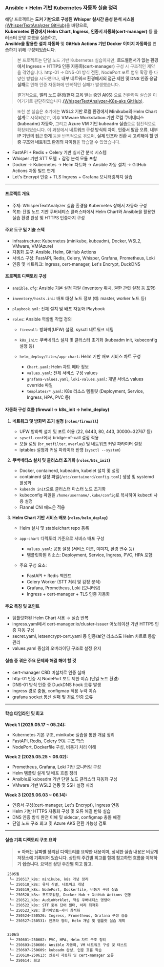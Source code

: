 ### Ansible + Helm 기반 Kubernetes 자동화 실습 정리

해당 프로젝트는 **도커 기반으로 구성된 Whisper 실시간 음성 분석 시스템** [(WhisperTextAnalyzer GitHub)](https://github.com/ajh9789/WhisperTextAnalyzer)을 바탕으로,  
**Kubernetes 환경에서 Helm Chart, Ingress, 인증서 자동화(cert-manager)** 등 클러스터 운영 흐름을 실습하고,  
**Ansible을 활용한 설치 자동화** 및 **GitHub Actions 기반 Docker 이미지 자동화**를 연습하기 위해 구성되었습니다.

> 본 프로젝트는 단일 노드 기반 Kubernetes 실습이지만,
> **로드밸런서가 없는 환경에서 Ingress + HTTPS 인증 자동화(cert-manager)** 구성 시 구조적인 제약을 겪었습니다.
> http-01 → DNS-01 방식 전환, NodePort 포트 범위 확장 등 다양한 방법을 시도했으나,
> **내부 네트워크 환경에서의 접근 제한 및 DNS 인증 응답 실패**로 인해 인증 자동화에 반복적인 실패가 발생했습니다.

> 결과적으로, **멀티 노드 환경(현재 교육 받는 중인 AKS)** 으로 전환하여 실습을 이어가기로 판단하였습니다.[(WhisperTextAnalyzer-K8s-aks GitHub)](https://github.com/ajh9789/WhisperTextAnalyzer-K8s-aks).

> 또한 본 실습은 초기에는 **WSL2 기반 로컬 환경에서 Minikube와 Helm Chart 설계**로 시작되었고, 이후 **VMware Workstation 기반 로컬 쿠버네티스(kubeadm) 자동화**,
> 그리고 **Azure VM 기반 kubeadm 실습**으로 점진적으로 확장되었습니다.
> 이 과정에서 **네트워크 구성 방식의 차이**, **인증서 발급 오류**, **내부 IP 기반의 접근 한계** 등을 반복적으로 겪으며,
> **실제 인프라 전환 시 고려해야 할 인증 구조와 네트워크 환경의 차이점**을 학습할 수 있었습니다.

- FastAPI + Redis + Celery 기반 실시간 분석 시스템
- Whisper 기반 STT 모델 + 감정 분석 모듈 포함
- Docker → Kubernetes → Helm 차트화 → Ansible 자동 설치 → GitHub Actions 자동 빌드 연계
- Let's Encrypt 인증 + TLS Ingress + Grafana 모니터링까지 실습

---

#### 프로젝트 개요

- 주제: WhisperTextAnalyzer 실습 환경을 Kubernetes 상에서 자동화 구성
- 목표: 단일 노드 기반 쿠버네티스 클러스터에서 Helm Chart와 Ansible을 활용한 실습 환경 완성 및 HTTPS 인증까지 구성

#### 주요 도구 및 기술 스택

- Infrastructure: Kubernetes (minikube, kubeadm), Docker, WSL2, VMware, VM(Azure)
- 자동화 도구: Ansible, Helm, GitHub Actions
- 서비스 구성: FastAPI, Redis, Celery, Whisper, Grafana, Prometheus, Loki
- 인증 및 네트워크: Ingress, cert-manager, Let's Encrypt, DuckDNS

#### 프로젝트 디렉토리 구성

- `ansible.cfg`: Ansible 기본 설정 파일 (inventory 위치, 권한 관련 설정 등 포함)
- `inventory/hosts.ini`: 배포 대상 노드 정보 (예: master, worker 노드 등)
- `playbook.yml`: 전체 설치 및 배포 자동화 Playbook
- `roles`: Ansible 역할별 작업 정의

  - `firewall`: 방화벽(UFW) 설정, sysctl 네트워크 세팅
  - `k8s_init`: 쿠버네티스 설치 및 클러스터 초기화 (kubeadm init, kubeconfig 설정 등)
  - `helm_deploy/files/app-chart`: Helm 기반 배포 서비스 차트 구성

    - `Chart.yaml`: Helm 차트 메타 정보
    - `values.yaml`: 전체 서비스 구성 values
    - `grafana-values.yaml`, `loki-values.yaml`: 개별 서비스 values override 파일
    - `templates/*.yaml`: K8s 리소스 템플릿 (Deployment, Service, Ingress, HPA, PVC 등)

#### 자동화 구성 흐름 (firewall → k8s_init → helm_deploy)

1. **네트워크 및 방화벽 초기 설정 (`roles/firewall`)**

   - UFW 방화벽 설치 및 포트 허용 (22, 6443, 80, 443, 30000\~32767 등)
   - `sysctl.conf`에서 bridge-nf-call 설정 적용
   - 모듈 로딩 (`br_netfilter`, `overlay`) 및 네트워크 커널 파라미터 설정
   - iptables 설정과 커널 파라미터 반영 (`sysctl --system`)

2. **쿠버네티스 설치 및 클러스터 초기화 (`roles/k8s_init`)**

   - Docker, containerd, kubeadm, kubelet 설치 및 설정
   - containerd 설정 파일(`/etc/containerd/config.toml`) 생성 및 systemd 활성화
   - `kubeadm init`으로 클러스터 마스터 노드 초기화
   - kubeconfig 파일을 `/home/username/.kube/config`로 복사하여 kubectl 사용 설정
   - Flannel CNI 애드온 적용

3. **Helm Chart 기반 서비스 배포 (`roles/helm_deploy`)**

   - Helm 설치 및 stable/chart repo 등록
   - `app-chart` 디렉토리 기준으로 서비스 배포 구성

     - `values.yaml`: 공통 설정 (서비스 이름, 이미지, 환경 변수 등)
     - 템플릿화된 리소스: Deployment, Service, Ingress, PVC, HPA 포함
   - 주요 구성 요소:

     - FastAPI + Redis 백엔드
     - Celery Worker (STT 처리 및 감정 분석)
     - Grafana, Prometheus, Loki (모니터링)
     - Ingress + cert-manager + TLS 인증 자동화

#### 주요 특징 및 포인트

- 템플릿화된 Helm Chart 사용 → 실습 반복
- ingress.yaml에서 cert-manager.io/cluster-issuer 어노테이션 기반 HTTPS 인증 자동 구성
- secret.yaml, letsencrypt-cert.yaml 등 인증/보안 리소스도 Helm 차트로 통합 관리
- values.yaml 중심의 오버라이딩 구조로 설정 유지

#### 실습 중 겪은 주요 문제와 해결 해야 할 것

- cert-manager CRD 미설치로 인증 실패
- http-01 인증 시 NodePort 포트 제한 이슈 (단일 노드 환경)
- DNS-01 방식 인증 중 DuckDNS hook 오류 발생
- Ingress 경로 충돌, configmap 적용 누락 이슈
- grafana socket 통신 실패 및 경로 인증 오류

---

#### 학습 타임라인 및 회고

 **Week 1 (2025.05.17 \~ 05.24):**

- Kubernetes 기본 구조, minikube 실습을 통한 개념 정리
- FastAPI, Redis, Celery 연동 구조 학습
- NodePort, Dockerfile 구성, 비동기 처리 이해

 **Week 2 (2025.05.25 \~ 06.02):**

- Prometheus, Grafana, Loki 기반 모니터링 구성
- Helm 템플릿 설계 및 배포 흐름 정리
- Ansible로 kubeadm 기반 단일 노드 클러스터 자동화 구성
- VMware 기반 WSL2 연동 및 SSH 설정 처리

 **Week 3 (2025.06.03 \~ 06.14):**

- 인증서 구성(cert-manager, Let's Encrypt), Ingress 연동
- Helm 기반 HTTPS 자동화 구성 및 오류 해결 반복 실습
- DNS 인증 방식 완전 이해 및 sidecar, configmap 충돌 해결
- 단일 노드 구조 회고 및 Azure AKS 전환 가능성 검토

---

#### 실습 기록 디렉토리 구조 요약

> **※ 아래는 날짜별 정리된 디렉토리를 요약한 내용이며, 상세한 실습 내용은 비공개 저장소에 기록되어 있습니다. 상단의 주간별 회고를 함께 참고하면 흐름을 이해하기 쉽습니다. 요약은 상단 주간별 회고 참고.**

```
 2505월
  └─ 250517_k8s: minikube, k8s 개념 정리
  └─ 250518_k8s: 유저 식별, 네트워크 개념
  └─ 250519_k8s: NodePort, Dockerfile, 비동기 구성 실습
  └─ 250520_k8s: 포트포워딩, Docker Hub + GitHub Actions 연동
  └─ 250521_k8s: AudioWorklet, 핵심 쿠버네티스 명령어
  └─ 250522_k8s: STT 중복 단어 필터, 처리 최적화
  └─ 250523_k8s: 클라이언트-서버 최적화
  └─ 250524~250526: Ingress, Prometheus, Grafana 구성 실습
  └─ 250527~250531: 인프라 정리, Helm 개념 및 템플릿 실습 계획


 2506월
  └─ 250601~250602: PVC, HPA, Helm 차트 구조 정리
  └─ 250603~250606: Ansible 자동화, VM 네트워크 구성 및 테스트
  └─ 250607~250609: kubeadm 완성, 인증 흐름 학습
  └─ 250610~250613: 인증서 자동화 및 cert-manager 오류
  └─ 250614: 회고
```
